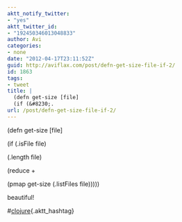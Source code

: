 ```yaml
---
aktt_notify_twitter:
- "yes"
aktt_twitter_id:
- "192450346013048833"
author: Avi
categories:
- none
date: "2012-04-17T23:11:52Z"
guid: http://aviflax.com/post/defn-get-size-file-if-2/
id: 1863
tags:
- tweet
title: |
  (defn get-size [file]
  (if (&#8230;.
url: /post/defn-get-size-file-if-2/
---
```

(defn get-size [file]
    
(if (.isFile file)
      
(.length file)
      
(reduce +
        
(pmap get-size (.listFiles file)))))

beautiful!
   
#[clojure](http://search.twitter.com/search?q=%23clojure){.aktt_hashtag}